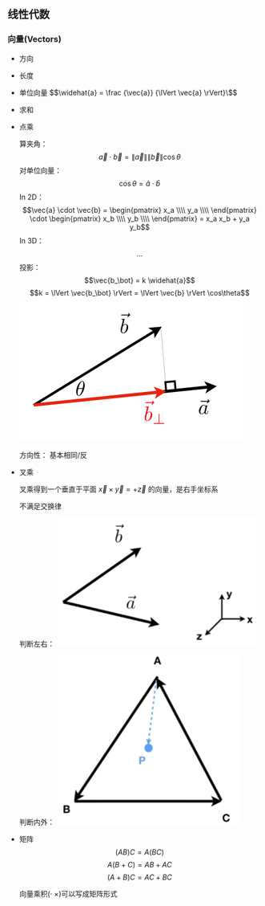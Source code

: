 ## 线性代数

### 向量(Vectors)

- 方向
- 长度
- 单位向量
  $$\widehat{a} = \frac {\vec{a}} {\lVert \vec{a} \rVert}\$$
- 求和
- 点乘

  算夹角：
  $$\vec{a} \cdot \vec{b} = \lVert \vec{a} \rVert \lVert \vec{b} \rVert \cos\theta  $$
  对单位向量：
  $$\cos\theta = \widehat{a} \cdot \widehat{b} $$
  In 2D：
  $$\vec{a} \cdot \vec{b} = \begin{pmatrix} x_a \\\\ y_a \\\\ \end{pmatrix} \cdot \begin{pmatrix} x_b \\\\ y_b \\\\ \end{pmatrix} = x_a x_b + y_a y_b$$
  In 3D：
  $$\ldots$$
  投影：
  $$\vec{b_\bot} = k \widehat{a}$$
  $$k = \lVert \vec{b_\bot} \rVert = \lVert \vec{b} \rVert \cos\theta$$
  ![An image](./images/点乘投影.png)

  方向性： 基本相同/反

- 叉乘 

  叉乘得到一个垂直于平面 $\vec{x} \times \vec{y} = +\vec{z}$ 的向量，是右手坐标系 
  
  不满足交换律

  判断左右：
  ![An image](./images/叉乘左右.png)
  
  判断内外：
  ![An image](./images/叉乘内外.png)

   

- 矩阵
  $$ (AB)C = A(BC)  $$
  $$ A(B+C) = AB+AC  $$
  $$ (A+B)C = AC+BC  $$

  向量乘积(· ×)可以写成矩阵形式
